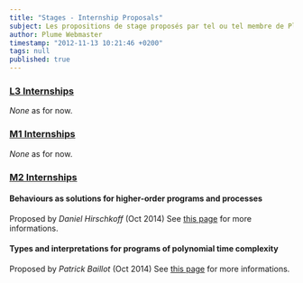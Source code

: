 ```yaml
---
title: "Stages - Internship Proposals"
subject: Les propositions de stage proposés par tel ou tel membre de Plume.
author: Plume Webmaster
timestamp: "2012-11-13 10:21:46 +0200"
tags: null
published: true
---
```


###  [L3 Internships][7]

_None_ as for now.

###  [M1 Internships][8]

_None_ as for now.

###  [M2 Internships][9]

#### Behaviours as solutions for higher-order programs and processes 	                                                                                               
Proposed by *Daniel Hirschkoff* (Oct  2014)
See [this page](http://perso.ens-lyon.fr/daniel.hirschkoff/Stages/dh-contr.pdf) for more informations.
#### Types and interpretations for programs of polynomial time complexity
Proposed by *Patrick Baillot* (Oct  2014)
See [this page](http://perso.ens-lyon.fr/patrick.baillot/STAGES/2015/sujet_interpretations2015.pdf) for more informations.



[7]: http://www.ens-lyon.fr/DI/stageL3
[8]: http://www.ens-lyon.fr/DI/stageM1
[9]: http://perso.ens-lyon.fr/laurent.lefevre/M2IF/StagesM2
[10]: http://perso.ens-lyon.fr/patrick.baillot/STAGES/2011/sujet1_2011.pdf
[11]: http://perso.ens-lyon.fr/daniel.hirschkoff/Stages/dhol-choco.pdf
[12]: http://perso.ens-lyon.fr/daniel.hirschkoff/Stages/dhds-compl.pdf
[13]: http://perso.ens-lyon.fr/daniel.hirschkoff/Stages/dhds-lambda.pdf